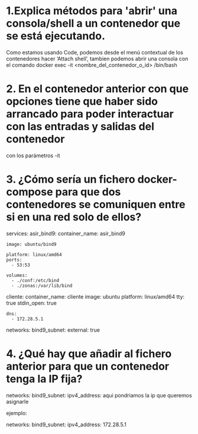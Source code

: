 # 1.Explica métodos para 'abrir' una consola/shell a un contenedor que se está ejecutando.
Como estamos usando Code, podemos desde el menú contextual de los contenedores hacer ‘Attach shell’, tambien podemos abrir una consola con el comando docker exec -it <nombre_del_contenedor_o_id> /bin/bash

# 2. En el contenedor anterior con que opciones tiene que haber sido arrancado para poder interactuar con las entradas y salidas del contenedor
con los parámetros -it 

# 3. ¿Cómo sería un fichero docker-compose para que dos contenedores se comuniquen entre si en una red solo de ellos?

services:
  asir_bind9:
    container_name: asir_bind9
   
    image: ubuntu/bind9
   
    platform: linux/amd64
    ports:
      - 53:53
    
    volumes:
      - ./conf:/etc/bind
      - ./zonas:/var/lib/bind
  cliente:
    container_name: cliente
    image: ubuntu
    platform: linux/amd64
    tty: true
    stdin_open: true
    
    dns:
      - 172.28.5.1
   
    
networks:
  bind9_subnet:
    external: true

# 4. ¿Qué hay que añadir al fichero anterior para que un contenedor tenga la IP fija?

networks:
      bind9_subnet:
        ipv4_address: aqui pondriamos la ip que queremos asignarle

ejemplo:

networks:
      bind9_subnet:
        ipv4_address: 172.28.5.1

